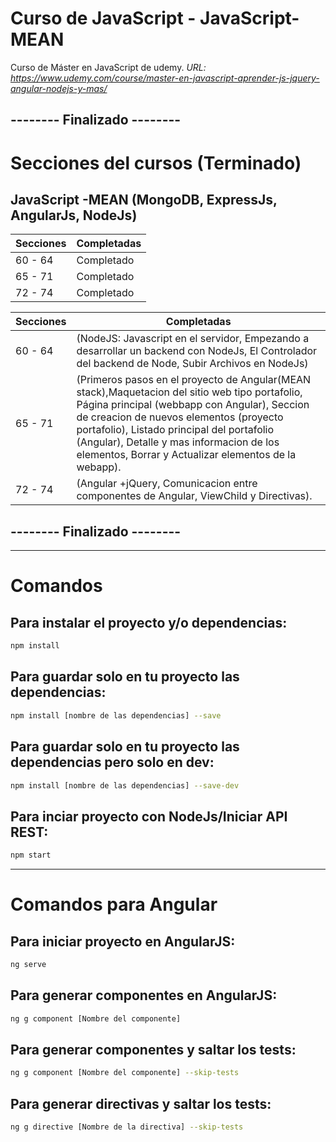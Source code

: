 # Curso de JavaScript - JavaScript-MEAN

Curso de Máster en JavaScript
de udemy.
*URL: https://www.udemy.com/course/master-en-javascript-aprender-js-jquery-angular-nodejs-y-mas/*

## -------- Finalizado -------- ##
# Secciones del cursos (Terminado)
## JavaScript -MEAN (MongoDB, ExpressJs, AngularJs, NodeJs)
Secciones     | Completadas
------------- | -------------
60 - 64       | Completado
65 - 71       | Completado
72 - 74       | Completado

Secciones     | Completadas
------------- | -------------
60 - 64       | (NodeJS: Javascript en el servidor, Empezando a desarrollar un backend con NodeJs, El Controlador del backend de Node, Subir Archivos en NodeJs)
65 - 71       | (Primeros pasos en el proyecto de Angular(MEAN stack),Maquetacion del sitio web tipo portafolio, Página principal (webbapp con Angular), Seccion de creacion de nuevos elementos (proyecto portafolio), Listado principal del portafolio (Angular), Detalle y mas informacion de los elementos, Borrar y Actualizar elementos de  la webapp).
72 - 74       | (Angular +jQuery, Comunicacion entre componentes de Angular,  ViewChild y Directivas).

## -------- Finalizado -------- ##
---

# Comandos
## Para instalar el proyecto y/o dependencias:
```bash
npm install
```

## Para guardar solo en tu proyecto las dependencias:
```bash
npm install [nombre de las dependencias] --save
```
## Para guardar solo en tu proyecto las dependencias pero solo en dev:
```bash
npm install [nombre de las dependencias] --save-dev
```

## Para inciar proyecto con NodeJs/Iniciar API REST:
```bash
npm start
```
---
# Comandos para Angular

## Para iniciar proyecto en AngularJS:
```bash
ng serve
```
## Para generar componentes en AngularJS:
```bash
ng g component [Nombre del componente]
```

## Para generar componentes y saltar los tests:
```bash
ng g component [Nombre del componente] --skip-tests
```

## Para generar directivas y saltar los tests:
```bash
ng g directive [Nombre de la directiva] --skip-tests
```
